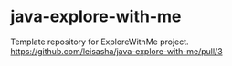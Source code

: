 # java-explore-with-me
Template repository for ExploreWithMe project.
https://github.com/leisasha/java-explore-with-me/pull/3